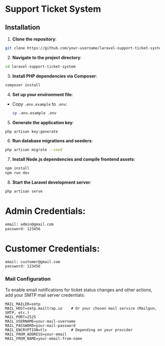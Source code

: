# Support Ticket System

## Installation

1. **Clone the repository**:

```bash
git clone https://github.com/your-username/laravel-support-ticket-system.git
```

2. **Navigate to the project directory**:

```bash
cd laravel-support-ticket-system
```

3. **Install PHP dependencies via Composer**:

```bash
composer install
```

4. **Set up your environment file**:

-   Copy `.env.example` to `.env`:

    ```bash
    cp .env.example .env
    ```
5. **Generate the application key**:

```bash
php artisan key:generate
```

6. **Run database migrations and seeders**:

```bash
php artisan migrate --seed
```

7. **Install Node.js dependencies and compile frontend assets**:

```bash
npm install
npm run dev
```

8. **Start the Laravel development server**:

```bash
php artisan serve
```
# Admin Credentials:
```bash
email: admin@gmail.com
password: 123456
```
# Customer Credentials:
```bash
email: customer@gmail.com
password: 123456
```
### Mail Configuration

To enable email notifications for ticket status changes and other actions, add your SMTP mail server credentials:

```dotenv
MAIL_MAILER=smtp
MAIL_HOST=smtp.mailtrap.io    # Or your chosen mail service (Mailgun, SMTP, etc.)
MAIL_PORT=2525
MAIL_USERNAME=your-mail-username
MAIL_PASSWORD=your-mail-password
MAIL_ENCRYPTION=tls           # Depending on your provider
MAIL_FROM_ADDRESS=your-email
MAIL_FROM_NAME=your-email-from-name
```